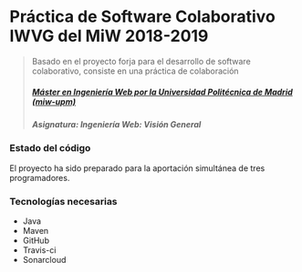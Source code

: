 # Práctica de Software Colaborativo IWVG del MiW 2018-2019
> Basado en el proyecto forja para el desarrollo de software colaborativo, consiste en una práctica de colaboración
> ##### [Máster en Ingeniería Web por la Universidad Politécnica de Madrid (miw-upm)](http://miw.etsisi.upm.es)
> ##### Asignatura: *Ingeniería Web: Visión General*

### Estado del código
El proyecto ha sido preparado para la aportación simultánea de tres programadores.

### Tecnologías necesarias
* Java
* Maven
* GitHub
* Travis-ci
* Sonarcloud
